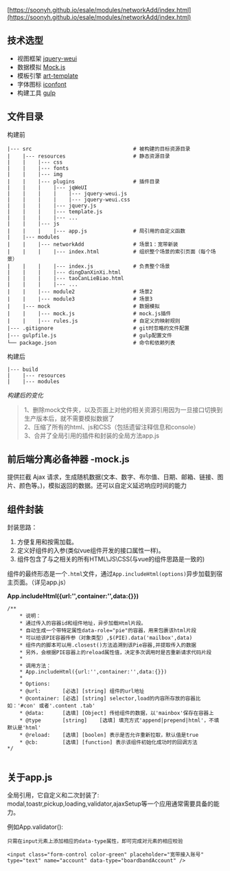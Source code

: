 [https://soonyh.github.io/esale/modules/networkAdd/index.html](https://soonyh.github.io/esale/modules/networkAdd/index.html)

## 技术选型    

+ 视图框架 [jquery-weui](http://jqweui.com/)    
+ 数据模拟 [Mock.js](http://mockjs.com/)
+ 模板引擎 [art-template](https://github.com/aui/artTemplate/) 
+ 字体图标 [iconfont](http://www.iconfont.cn/)
+ 构建工具 [gulp](http://gulpjs.com/) 

## 文件目录

构建前

```
|--- src                                 # 被构建的目标资源目录
|    |--- resources                      # 静态资源目录
|    |    |--- css
|    |    |--- fonts
|    |    |--- img
|    |    |--- plugins                   # 插件目录
|    |    |    |--- jqWeUI         
|    |    |    |    |--- jquery-weui.js          
|    |    |    |    |--- jquery-weui.css          
|    |    |    |--- jquery.js        
|    |    |    |--- template.js        
|    |    |    |--- ...        
|    |    |--- js                        
|    |    |    |--- app.js               # 局引用的自定义函数                  
|    |--- modules                        
|    |    |--- networkAdd                # 场景1：宽带新装
|    |    |    |--- index.html           # 组织整个场景的索引页面（每个场景）
|    |    |    |--- index.js             # 负责整个场景
|    |    |    |--- dingDanXinXi.html    
|    |    |    |--- taoCanLieBiao.html 
|    |    |    |--- ...
|    |    |--- module2                   # 场景2
|    |    |--- module3                   # 场景3
|    |--- mock                           # 数据模拟
|    |    |--- mock.js                   # mock.js插件
|    |    |--- rules.js                  # 自定义的映射规则
|--- .gitignore                          # git时忽略的文件配置
|--- gulpfile.js                         # gulp配置文件
└── package.json                         # 命令和依赖列表                 
```

构建后

```
|--- build                                
|    |--- resources                       
|    |--- modules                         
```

_构建后的变化_  

> 1、删除mock文件夹，以及页面上对他的相关资源引用因为一旦接口切换到生产版本后，就不需要模拟数据了    
> 2、压缩了所有的html、js和CSS（包括遗留注释信息和console）  
> 3、合并了全局引用的插件和封装的全局方法app.js  


## 前后端分离必备神器 -mock.js

提供拦截 Ajax 请求，生成随机数据(文本、数字、布尔值、日期、邮箱、链接、图片、颜色等。)，模拟返回的数据。还可以自定义延迟响应时间的能力     

## 组件封装

封装思路： 

1. 方便复用和按需加载。
2. 定义好组件的入参(类似vue组件开发的接口属性一样)。
3. 组件包含了与之相关的所有HTML\JS\CSS(与vue的组件思路是一致的)

组件的最终形态是一个`.html`文件，通过`App.includeHtml(options)`异步加载到宿主页面。（详见app.js）

__App.includeHtml({url:'',container:'',data:{}})__     

```
/**
    * 说明：
    * 通过传入的容器id和组件地址，异步加载Html片段。
    * 自动生成一个带特定属性data-role="pie"的容器，用来包裹该html片段
    * 可以给该PIE容器传参（对象类型）,$(PIE).data('mailbox',data)
    * 组件内的脚本可以用.closest()方法追溯到该Pie容器,并提取传入的数据
    * 另外，会根据PIE容器上的reload属性值，决定多次调用时是否重新请求代码片段
    *
    * 调用方法：
    * App.includeHtml({url:'',container:'',data:{}})
    *
    * Options:
    * @url:       [必选] [string] 组件的url地址
    * @container: [必选] [string] selector,load的内容所存放的容器比如：'#con' 或者'.content .tab'
    * @data:      [选填] [Object] 传给组件的数据，以'mainbox'保存在容器上
    * @type       [string]    [选填] 填充方式'append|prepend|html'，不填默认是'html'
    * @reload:    [选填] [boolen] 表示是否允许重新拉取，默认值是true
    * @cb:        [选填] [function] 表示该组件初始化成功时的回调方法
*/
        
```

## 关于app.js 

全局引用，它自定义和二次封装了: modal,toastr,pickup,loading,validator,ajaxSetup等一个应用通常需要具备的能力。

例如App.validator():  

```
只需在input元素上添加相应的data-type属性，即可完成对元素的相应校验

<input class="form-control color-green" placeholder="宽带接入账号" 
type="text" name="account" data-type="boardbandAccount" />

```
